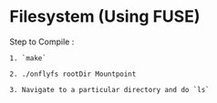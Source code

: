 Filesystem (Using FUSE)
=======================================

Step to Compile :
	
	1. `make`
	
	2. ./onflyfs rootDir Mountpoint
	
	3. Navigate to a particular directory and do `ls`


